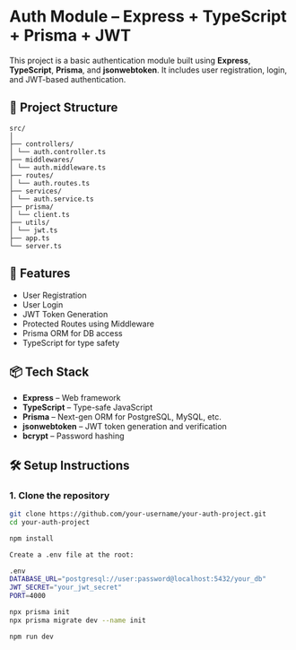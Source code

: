 # Auth Module – Express + TypeScript + Prisma + JWT

This project is a basic authentication module built using **Express**, **TypeScript**, **Prisma**, and **jsonwebtoken**. It includes user registration, login, and JWT-based authentication.

## 📁 Project Structure

    src/
    │
    ├── controllers/
    │ └── auth.controller.ts
    ├── middlewares/
    │ └── auth.middleware.ts
    ├── routes/
    │ └── auth.routes.ts
    ├── services/
    │ └── auth.service.ts
    ├── prisma/
    │ └── client.ts
    ├── utils/
    │ └── jwt.ts
    ├── app.ts
    └── server.ts


## 🚀 Features

- User Registration
- User Login
- JWT Token Generation
- Protected Routes using Middleware
- Prisma ORM for DB access
- TypeScript for type safety

## 📦 Tech Stack

- **Express** – Web framework
- **TypeScript** – Type-safe JavaScript
- **Prisma** – Next-gen ORM for PostgreSQL, MySQL, etc.
- **jsonwebtoken** – JWT token generation and verification
- **bcrypt** – Password hashing

## 🛠️ Setup Instructions

### 1. Clone the repository

```bash
git clone https://github.com/your-username/your-auth-project.git
cd your-auth-project

npm install

Create a .env file at the root:

.env
DATABASE_URL="postgresql://user:password@localhost:5432/your_db"
JWT_SECRET="your_jwt_secret"
PORT=4000

npx prisma init
npx prisma migrate dev --name init

npm run dev
